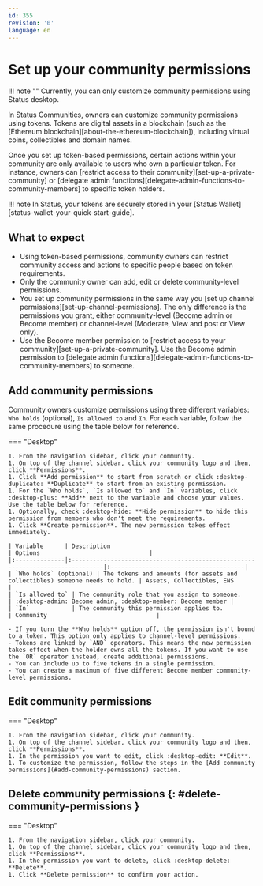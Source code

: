 ```yaml
---
id: 355
revision: '0'
language: en
---
```


# Set up your community permissions

!!! note ""
Currently, you can only customize community permissions using Status desktop.

In Status Communities, owners can customize community permissions using tokens. Tokens are digital assets in a blockchain (such as the [Ethereum blockchain][about-the-ethereum-blockchain]), including virtual coins, collectibles and domain names.

Once you set up token-based permissions, certain actions within your community are only available to users who own a particular token. For instance, owners can [restrict access to their community][set-up-a-private-community] or [delegate admin functions][delegate-admin-functions-to-community-members] to specific token holders.

!!! note
In Status, your tokens are securely stored in your [Status Wallet][status-wallet-your-quick-start-guide].

## What to expect

- Using token-based permissions, community owners can restrict community access and actions to specific people based on token requirements.
- Only the community owner can add, edit or delete community-level permissions.
- You set up community permissions in the same way you [set up channel permissions][set-up-channel-permissions]. The only difference is the permissions you grant, either community-level (Become admin or Become member) or channel-level (Moderate, View and post or View only).
- Use the Become member permission to [restrict access to your community][set-up-a-private-community]. Use the Become admin permission to [delegate admin functions][delegate-admin-functions-to-community-members] to someone.

## Add community permissions

Community owners customize permissions using three different variables: `Who holds` (optional), `Is allowed to` and `In`. For each variable, follow the same procedure using the table below for reference.

=== "Desktop"

    1. From the navigation sidebar, click your community.
    1. On top of the channel sidebar, click your community logo and then, click **Permissions**.
    1. Click **Add permission** to start from scratch or click :desktop-duplicate: **Duplicate** to start from an existing permission.
    1. For the `Who holds`, `Is allowed to` and `In` variables, click :desktop-plus: **Add** next to the variable and choose your values. Use the table below for reference.
    1. Optionally, check :desktop-hide: **Hide permission** to hide this permission from members who don't meet the requirements.
    1. Click **Create permission**. The new permission takes effect immediately.

    | Variable      | Description                                                                    | Options                               |
    |:--------------|:-------------------------------------------------------------------------------|:--------------------------------------|
    | `Who holds` (optional) | The tokens and amounts (for assets and collectibles) someone needs to hold. | Assets, Collectibles, ENS            |
    | `Is allowed to` | The community role that you assign to someone.                                | :desktop-admin: Become admin, :desktop-member: Become member |
    | `In`            | The community this permission applies to.                                      | Community                               |

    - If you turn the **Who holds** option off, the permission isn't bound to a token. This option only applies to channel-level permissions.
    - Tokens are linked by `AND` operators. This means the new permission takes effect when the holder owns all the tokens. If you want to use the `OR` operator instead, create additional permissions.
    - You can include up to five tokens in a single permission.
    - You can create a maximum of five different Become member community-level permissions.

## Edit community permissions

=== "Desktop"

    1. From the navigation sidebar, click your community.
    1. On top of the channel sidebar, click your community logo and then, click **Permissions**.
    1. In the permission you want to edit, click :desktop-edit: **Edit**.
    1. To customize the permission, follow the steps in the [Add community permissions](#add-community-permissions) section.

## Delete community permissions {: #delete-community-permissions }

=== "Desktop"

    1. From the navigation sidebar, click your community.
    1. On top of the channel sidebar, click your community logo and then, click **Permissions**.
    1. In the permission you want to delete, click :desktop-delete: **Delete**.
    1. Click **Delete permission** to confirm your action.
